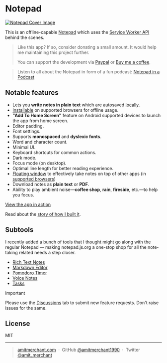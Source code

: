 Notepad
========

[![Notepad Cover Image](/art/cover.png)](https://notepad.js.org/)

This is an offline-capable [Notepad](https://notepad.js.org/) which uses the [Service Worker API](https://developer.mozilla.org/en-US/docs/Web/API/Service_Worker_API) behind the scenes.

> Like this app? If so, consider donating a small amount. It would help me maintaining this project further.
>
> You can support the development via [Paypal](https://paypal.me/AmitMerchant) or [Buy me a coffee](https://buymeacoffee.com/amitmerchant).

> Listen to all about the Notepad in form of a fun podcast: [Notepad in a Podcast](https://notepad.js.org/podcast/notepad-podcast.mp3)

## Notable features

  - Lets you **write notes in plain text** which are autosaved [locally](https://developer.mozilla.org/en-US/docs/Web/API/Window/localStorage).
  - [Installable](https://www.amitmerchant.com/adding-custom-install-button-in-progressive-web-apps/) on supported browsers for offline usage.
  - **"Add To Home Screen"** feature on Android supported devices to launch the app from home screen.
  - Editor padding.
  - Font settings.
  - Supports **monospaced** and **dyslexic fonts**.
  - Word and character count.
  - Minimal UI.
  - Keyboard shortcuts for common actions.
  - Dark mode.
  - Focus mode (on desktop).
  - Optimal line length for better reading experience.
  - [Floating window](https://www.amitmerchant.com/implementing-interactive-floating-windows-using-picture-in-picture-api/) to effectively take notes on top of other apps (in [supported browsers](https://developer.mozilla.org/en-US/docs/Web/API/Document_Picture-in-Picture_API))
  - Download notes as **plain text** or **PDF**.
  - Ability to play ambient noise—**coffee shop**, **rain**, **fireside**, etc.—to help you focus.

[View the app in action](https://twitter.com/amit_merchant/status/756876111959601152)

Read about the [story of how I built it](https://www.amitmerchant.com/Building-Simple-Offline-Notepad-Using-Service-Worker/).

## Subtools

I recently added a bunch of tools that I thought might go along with the regular Notepad — making notepad.js.org a one-stop shop for all the note-taking related needs a step closer.

- [Rich Text Notes](https://notepad.js.org/rich-text-notes/)
- [Markdown Editor](https://notepad.js.org/markdown-editor/)
- [Pomodoro Timer](https://notepad.js.org/pomodoro-timer/)
- [Voice Notes](https://notepad.js.org/voice-notes/)
- [Tasks](https://notepad.js.org/tasks/)

> [!IMPORTANT]
> Please use the [Discussions](https://github.com/amitmerchant1990/notepad/discussions) tab to submit new feature requests. Don't raise issues for the same.

## License

MIT

---

> [amitmerchant.com](https://www.amitmerchant.com) &nbsp;&middot;&nbsp;
> GitHub [@amitmerchant1990](https://github.com/amitmerchant1990) &nbsp;&middot;&nbsp;
> Twitter [@amit_merchant](https://twitter.com/amit_merchant)
